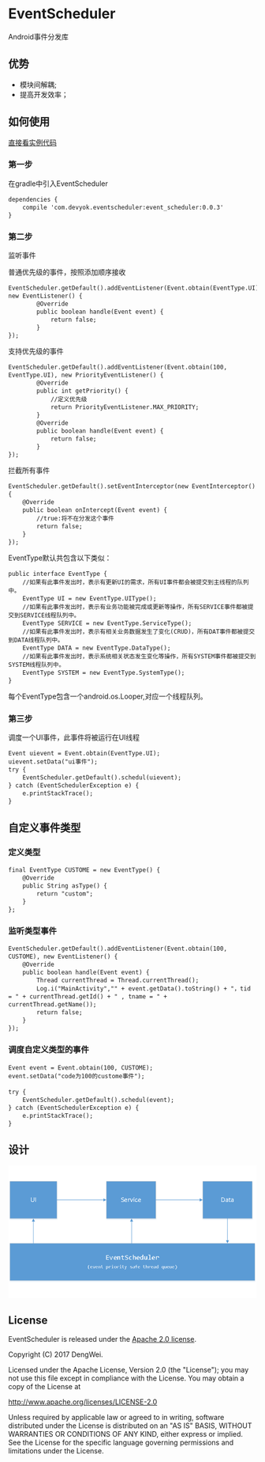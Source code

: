 # EventScheduler
Android事件分发库


## 优势 ##

- 模块间解耦;
- 提高开发效率；

## 如何使用 ##
[直接看实例代码](https://github.com/devyok/EventScheduler/tree/master/event_scheduler_sample)

### 第一步 ###
在gradle中引入EventScheduler

	dependencies {
    	compile 'com.devyok.eventscheduler:event_scheduler:0.0.3'
	}

### 第二步 ###
监听事件

普通优先级的事件，按照添加顺序接收

	EventScheduler.getDefault().addEventListener(Event.obtain(EventType.UI), new EventListener() {
            @Override
            public boolean handle(Event event) {
                return false;
            }
    });
	
支持优先级的事件

	EventScheduler.getDefault().addEventListener(Event.obtain(100, EventType.UI), new PriorityEventListener() {
            @Override
            public int getPriority() {
				//定义优先级
                return PriorityEventListener.MAX_PRIORITY;
            }
            @Override
            public boolean handle(Event event) {
                return false;
            }
    });

拦截所有事件

    EventScheduler.getDefault().setEventInterceptor(new EventInterceptor() {
        @Override
        public boolean onIntercept(Event event) {
			//true:将不在分发这个事件
            return false;
        }
    });

EventType默认共包含以下类似：
	
	public interface EventType {
		//如果有此事件发出时，表示有更新UI的需求，所有UI事件都会被提交到主线程的队列中。
	    EventType UI = new EventType.UIType();
		//如果有此事件发出时，表示有业务功能被完成或更新等操作，所有SERVICE事件都被提交到SERVICE线程队列中。
	    EventType SERVICE = new EventType.ServiceType();
		//如果有此事件发出时，表示有相关业务数据发生了变化(CRUD)，所有DAT事件都被提交到DATA线程队列中。
	    EventType DATA = new EventType.DataType();
		//如果有此事件发出时，表示系统相关状态发生变化等操作，所有SYSTEM事件都被提交到SYSTEM线程队列中。
	    EventType SYSTEM = new EventType.SystemType();
	}

每个EventType包含一个android.os.Looper,对应一个线程队列。

### 第三步 ###
调度一个UI事件，此事件将被运行在UI线程

	Event uievent = Event.obtain(EventType.UI);
    uievent.setData("ui事件");
    try {
        EventScheduler.getDefault().schedul(uievent);
    } catch (EventSchedulerException e) {
        e.printStackTrace();
    }


## 自定义事件类型 ##

### 定义类型 ###
	
	final EventType CUSTOME = new EventType() {
        @Override
        public String asType() {
            return "custom";
        }
    };

### 监听类型事件 ###

	EventScheduler.getDefault().addEventListener(Event.obtain(100, CUSTOME), new EventListener() {
        @Override
        public boolean handle(Event event) {
            Thread currentThread = Thread.currentThread();
            Log.i("MainActivity","" + event.getData().toString() + "，tid = " + currentThread.getId() + " , tname = " + currentThread.getName());
            return false;
        }
    });

### 调度自定义类型的事件 ###

	Event event = Event.obtain(100, CUSTOME);
    event.setData("code为100的custome事件");

    try {
        EventScheduler.getDefault().schedul(event);
    } catch (EventSchedulerException e) {
        e.printStackTrace();
    }

## 设计 ##

![](https://raw.githubusercontent.com/devyok/EventScheduler/master/EventScheduler_Design.png)


## License ##
EventScheduler is released under the [Apache 2.0 license](https://github.com/devyok/EventScheduler/blob/master/LICENSE).

Copyright (C) 2017 DengWei.

Licensed under the Apache License, Version 2.0 (the "License");
you may not use this file except in compliance with the License.
You may obtain a copy of the License at

  http://www.apache.org/licenses/LICENSE-2.0

Unless required by applicable law or agreed to in writing, software
distributed under the License is distributed on an "AS IS" BASIS,
WITHOUT WARRANTIES OR CONDITIONS OF ANY KIND, either express or implied.
See the License for the specific language governing permissions and
limitations under the License.